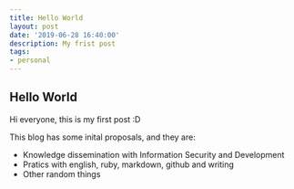 ```yaml
---
title: Hello World
layout: post 
date: '2019-06-28 16:40:00'
description: My frist post
tags:
- personal
---
```


## Hello World

Hi everyone, this is my first post :D

This blog has some inital proposals, and they are:

* Knowledge dissemination with Information Security and Development
* Pratics with english, ruby, markdown, github and writing
* Other random things